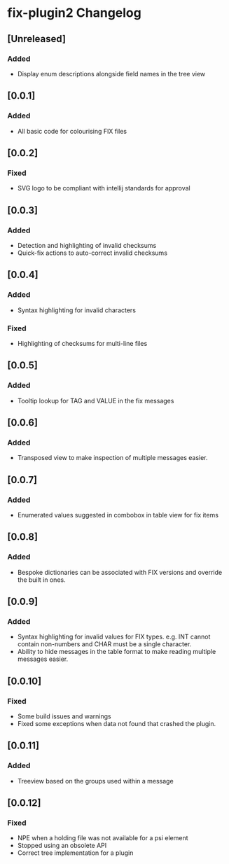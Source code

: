 <!-- Keep a Changelog guide -> https://keepachangelog.com -->

# fix-plugin2 Changelog

## [Unreleased]

### Added

- Display enum descriptions alongside field names in the tree view

## [0.0.1]

### Added

- All basic code for colourising FIX files

## [0.0.2]

### Fixed

- SVG logo to be compliant with intellij standards for approval

## [0.0.3]

### Added

- Detection and highlighting of invalid checksums
- Quick-fix actions to auto-correct invalid checksums

## [0.0.4]

### Added

- Syntax highlighting for invalid characters

### Fixed

- Highlighting of checksums for multi-line files

## [0.0.5]

### Added

- Tooltip lookup for TAG and VALUE in the fix messages

## [0.0.6]

### Added

- Transposed view to make inspection of multiple messages easier.

## [0.0.7]

### Added

- Enumerated values suggested in combobox in table view for fix items

## [0.0.8]

### Added

- Bespoke dictionaries can be associated with FIX versions and override the built in ones.

## [0.0.9]

### Added

- Syntax highlighting for invalid values for FIX types. e.g. INT cannot contain non-numbers and CHAR must be a single
  character.
- Ability to hide messages in the table format to make reading multiple messages easier.

## [0.0.10]

### Fixed

- Some build issues and warnings
- Fixed some exceptions when data not found that crashed the plugin.

## [0.0.11]

### Added

- Treeview based on the groups used within a message

## [0.0.12]

### Fixed

- NPE when a holding file was not available for a psi element
- Stopped using an obsolete API
- Correct tree implementation for a plugin